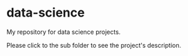 # data-science

My repository for data science projects.

Please click to the sub folder to see the project's description.
